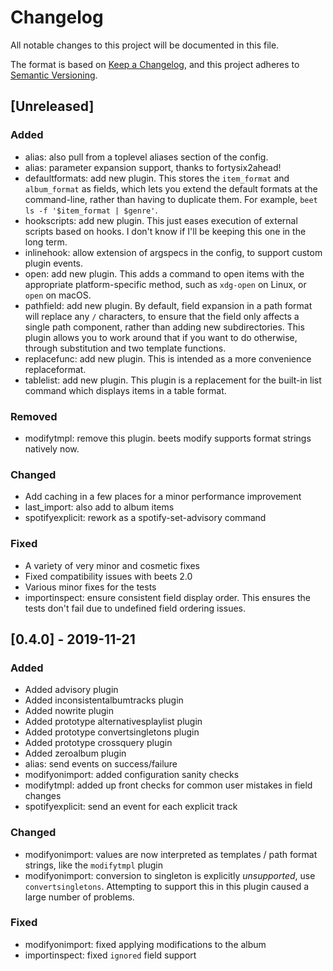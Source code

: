 # Changelog

All notable changes to this project will be documented in this file.

The format is based on [Keep a Changelog](https://keepachangelog.com/en/1.0.0/),
and this project adheres to [Semantic Versioning](https://semver.org/spec/v2.0.0.html).

## [Unreleased]

### Added

- alias: also pull from a toplevel aliases section of the config.
- alias: parameter expansion support, thanks to fortysix2ahead!
- defaultformats: add new plugin. This stores the `item_format` and `album_format` as fields, which lets you extend the default formats at the command-line, rather than having to duplicate them. For example, `beet ls -f '$item_format | $genre'`.
- hookscripts: add new plugin. This just eases execution of external scripts based on hooks. I don't know if I'll be keeping this one in the long term.
- inlinehook: allow extension of argspecs in the config, to support custom plugin events.
- open: add new plugin. This adds a command to open items with the appropriate platform-specific method, such as `xdg-open` on Linux, or `open` on macOS.
- pathfield: add new plugin. By default, field expansion in a path format will replace any `/` characters, to ensure that the field only affects a single path component, rather than adding new subdirectories. This plugin allows you to work around that if you want to do otherwise, through substitution and two template functions.
- replacefunc: add new plugin. This is intended as a more convenience replaceformat.
- tablelist: add new plugin. This plugin is a replacement for the built-in list command which displays items in a table format.

### Removed

- modifytmpl: remove this plugin. beets modify supports format strings natively now.

### Changed

- Add caching in a few places for a minor performance improvement
- last_import: also add to album items
- spotifyexplicit: rework as a spotify-set-advisory command

### Fixed

- A variety of very minor and cosmetic fixes
- Fixed compatibility issues with beets 2.0
- Various minor fixes for the tests
- importinspect: ensure consistent field display order. This ensures the tests don't fail due to undefined field ordering issues.

## [0.4.0] - 2019-11-21

### Added

- Added advisory plugin
- Added inconsistentalbumtracks plugin
- Added nowrite plugin
- Added prototype alternativesplaylist plugin
- Added prototype convertsingletons plugin
- Added prototype crossquery plugin
- Added zeroalbum plugin
- alias: send events on success/failure
- modifyonimport: added configuration sanity checks
- modifytmpl: added up front checks for common user mistakes in field changes
- spotifyexplicit: send an event for each explicit track

### Changed

- modifyonimport: values are now interpreted as templates / path format strings, like the `modifytmpl` plugin
- modifyonimport: conversion to singleton is explicitly *unsupported*, use `convertsingletons`. Attempting to support this in this plugin caused a large number of problems.

### Fixed

- modifyonimport: fixed applying modifications to the album
- importinspect: fixed `ignored` field support
